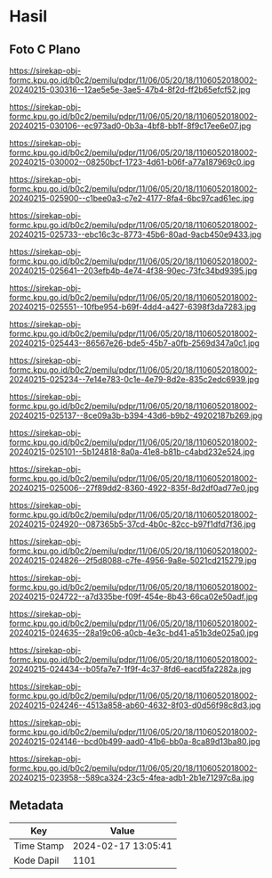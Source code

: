 # Hasil

## Foto C Plano

https://sirekap-obj-formc.kpu.go.id/b0c2/pemilu/pdpr/11/06/05/20/18/1106052018002-20240215-030316--12ae5e5e-3ae5-47b4-8f2d-ff2b65efcf52.jpg

https://sirekap-obj-formc.kpu.go.id/b0c2/pemilu/pdpr/11/06/05/20/18/1106052018002-20240215-030106--ec973ad0-0b3a-4bf8-bb1f-8f9c17ee6e07.jpg

https://sirekap-obj-formc.kpu.go.id/b0c2/pemilu/pdpr/11/06/05/20/18/1106052018002-20240215-030002--08250bcf-1723-4d61-b06f-a77a187969c0.jpg

https://sirekap-obj-formc.kpu.go.id/b0c2/pemilu/pdpr/11/06/05/20/18/1106052018002-20240215-025900--c1bee0a3-c7e2-4177-8fa4-6bc97cad61ec.jpg

https://sirekap-obj-formc.kpu.go.id/b0c2/pemilu/pdpr/11/06/05/20/18/1106052018002-20240215-025733--ebc16c3c-8773-45b6-80ad-9acb450e9433.jpg

https://sirekap-obj-formc.kpu.go.id/b0c2/pemilu/pdpr/11/06/05/20/18/1106052018002-20240215-025641--203efb4b-4e74-4f38-90ec-73fc34bd9395.jpg

https://sirekap-obj-formc.kpu.go.id/b0c2/pemilu/pdpr/11/06/05/20/18/1106052018002-20240215-025551--10fbe954-b69f-4dd4-a427-6398f3da7283.jpg

https://sirekap-obj-formc.kpu.go.id/b0c2/pemilu/pdpr/11/06/05/20/18/1106052018002-20240215-025443--86567e26-bde5-45b7-a0fb-2569d347a0c1.jpg

https://sirekap-obj-formc.kpu.go.id/b0c2/pemilu/pdpr/11/06/05/20/18/1106052018002-20240215-025234--7e14e783-0c1e-4e79-8d2e-835c2edc6939.jpg

https://sirekap-obj-formc.kpu.go.id/b0c2/pemilu/pdpr/11/06/05/20/18/1106052018002-20240215-025137--8ce09a3b-b394-43d6-b9b2-49202187b269.jpg

https://sirekap-obj-formc.kpu.go.id/b0c2/pemilu/pdpr/11/06/05/20/18/1106052018002-20240215-025101--5b124818-8a0a-41e8-b81b-c4abd232e524.jpg

https://sirekap-obj-formc.kpu.go.id/b0c2/pemilu/pdpr/11/06/05/20/18/1106052018002-20240215-025006--27f89dd2-8360-4922-835f-8d2df0ad77e0.jpg

https://sirekap-obj-formc.kpu.go.id/b0c2/pemilu/pdpr/11/06/05/20/18/1106052018002-20240215-024920--087365b5-37cd-4b0c-82cc-b97f1dfd7f36.jpg

https://sirekap-obj-formc.kpu.go.id/b0c2/pemilu/pdpr/11/06/05/20/18/1106052018002-20240215-024826--2f5d8088-c7fe-4956-9a8e-5021cd215279.jpg

https://sirekap-obj-formc.kpu.go.id/b0c2/pemilu/pdpr/11/06/05/20/18/1106052018002-20240215-024722--a7d335be-f09f-454e-8b43-66ca02e50adf.jpg

https://sirekap-obj-formc.kpu.go.id/b0c2/pemilu/pdpr/11/06/05/20/18/1106052018002-20240215-024635--28a19c06-a0cb-4e3c-bd41-a51b3de025a0.jpg

https://sirekap-obj-formc.kpu.go.id/b0c2/pemilu/pdpr/11/06/05/20/18/1106052018002-20240215-024434--b05fa7e7-1f9f-4c37-8fd6-eacd5fa2282a.jpg

https://sirekap-obj-formc.kpu.go.id/b0c2/pemilu/pdpr/11/06/05/20/18/1106052018002-20240215-024246--4513a858-ab60-4632-8f03-d0d56f98c8d3.jpg

https://sirekap-obj-formc.kpu.go.id/b0c2/pemilu/pdpr/11/06/05/20/18/1106052018002-20240215-024146--bcd0b499-aad0-41b6-bb0a-8ca89d13ba80.jpg

https://sirekap-obj-formc.kpu.go.id/b0c2/pemilu/pdpr/11/06/05/20/18/1106052018002-20240215-023958--589ca324-23c5-4fea-adb1-2b1e71297c8a.jpg


## Metadata

| Key        | Value               |
| ---------- | ------------------- |
| Time Stamp | 2024-02-17 13:05:41 |
| Kode Dapil | 1101                |



